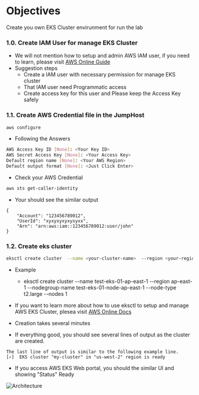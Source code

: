 # Objectives
Create you own EKS Cluster envirunment for run the lab

### 1.0. Create IAM User for manage EKS Cluster
- We will not mention how to setup and admin AWS IAM user, if you need to learn, please visit [AWS Online Guide](https://docs.aws.amazon.com/IAM/latest/UserGuide/getting-started_create-admin-group.html)
- Suggestion steps
    - Create a IAM user with necessary permission for manage EKS cluster
    - That IAM user need Programmatic access
    - Create access key for this user and Please keep the Access Key safely

### 1.1. Create AWS Credential file in the JumpHost
```bash
aws configure
```
- Following the Answers
```bash
AWS Access Key ID [None]: <Your Key ID>
AWS Secret Access Key [None]: <Your Access Key>
Default region name [None]: <Your AWS Region>
Default output format [None]: <Just Click Enter>

```
- Check your AWS Credential
```bash
aws sts get-caller-identity
```
- Your should see the similar output
```
{
    "Account": "123456789012",
    "UserId": "xyxyxyxyxyxyxx",
    "Arn": "arn:aws:iam::123456789012:user/john"
}
```

### 1.2. Create eks cluster
```bash
eksctl create cluster  --name <your-cluster-name>  --region <your-region>  --nodegroup-name <your-cluster-group-name>  --node-type t2.large --nodes 1
```
- Example
    - eksctl create cluster  --name test-eks-01-ap-east-1  --region ap-east-1  --nodegroup-name test-eks-01-node-ap-east-1  --node-type t2.large --nodes 1

- If you want to learn more about how to use eksctl to setup and manage AWS EKS Cluster, plesea visit [AWS Online Docs](https://docs.aws.amazon.com/eks/latest/userguide/getting-started-eksctl.html)

- Creation takes several minutes
- If everything good, you should see several lines of output as the cluster are created.
```
The last line of output is similar to the following example line.
[✓]  EKS cluster "my-cluster" in "us-west-2" region is ready
```
- If you access AWS EKS Web portal, you should the similar UI and showing "Status" Ready

![Architecture](https://github.com/ivanckleecity/CyberArk-DAP-EKS-Lap-2021/blob/main/images/EKS_Cluster_Sample_UI.JPG)
